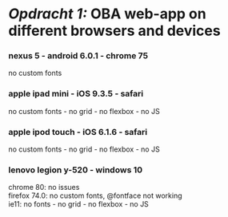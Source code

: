 <h1><em>Opdracht 1: </em>OBA web-app on different browsers and devices</h1>

<h3>nexus 5 - android 6.0.1 - chrome 75</h3>
no custom fonts

<h3>apple ipad mini - iOS 9.3.5 - safari</h3>
no custom fonts - no grid - no flexbox - no JS
 
<h3>apple ipod touch - iOS 6.1.6 - safari</h3>
no custom fonts - no grid - no flexbox - no JS

<h3>lenovo legion y-520 - windows 10</h3>
chrome 80: no issues<br />
firefox 74.0: no custom fonts, @fontface not working<br />
ie11: no fonts - no grid - no flexbox - no JS<br />

